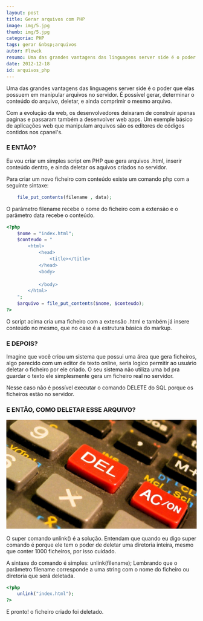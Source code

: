 ```yaml
---
layout: post
title: Gerar arquivos com PHP
image: img/5.jpg
thumb: img/5.jpg
categoria: PHP
tags: gerar &nbsp;arquivos
autor: Flowck
resumo: Uma das grandes vantagens das linguagens server side é o poder que elas possuem em  manipular arquivos no servidor. É possível gerar, determinar o conteúdo do arquivo, deletar, e [...]
date: 2012-12-18
id: arquivos_php
---
```


Uma das grandes vantagens das linguagens server side é o poder que elas possuem em  manipular arquivos no servidor. É possível gerar, determinar o conteúdo do arquivo, deletar, e ainda comprimir o mesmo arquivo.

Com a evolução da web, os desenvolvedores deixaram de construir apenas paginas e passaram também a desenvolver web apps. Um exemple básico de aplicações web que manipulam arquivos são os editores de códigos contidos nos cpanel's.

### E ENTÃO?

Eu vou criar um simples script em PHP que gera arquivos .html, inserir conteúdo dentro, e ainda deletar os aquivos criados no servidor.

Para criar um novo ficheiro com conteúdo existe um comando php com a seguinte sintaxe: 
``` php
	file_put_contents(filename , data);
``` 
O parâmetro filename recebe o nome do ficheiro com a extensão e o parâmetro data recebe o conteúdo.
``` php
<?php
	$nome = "index.html";
	$conteudo = "
		<html>
			<head>
				<title></title>
			</head>
			<body>
			
			</body>
		</html>
	";
	$arquivo = file_put_contents($nome, $conteudo);
?>
```
O script acima cria uma ficheiro com a extensão .html e também já insere conteúdo no mesmo, que no caso é a estrutura básica do markup.

### E DEPOIS?

Imagine que você criou um sistema que possui uma área que gera ficheiros, algo parecido com um editor de texto online, seria logico permitir ao usuário deletar o ficheiro por ele criado. O seu sistema não utiliza uma bd pra guardar o texto ele simplesmente gera um ficheiro real no servidor.

Nesse caso não é possível executar o comando DELETE do SQL porque os ficheiros estão no servidor.

### E ENTÃO, COMO DELETAR ESSE ARQUIVO?

![delete](../assets/img/4.jpg)

O super comando unlink() é a solução. Entendam que quando eu digo super comando é porque ele tem o poder de deletar uma diretoria inteira, mesmo que conter 1000 ficheiros, por isso cuidado.

A sintaxe do comando é simples: unlink(filename); Lembrando que o parâmetro filename corresponde a uma string com o nome do ficheiro ou diretoria que será deletada.

``` php
<?php
	unlink("index.html");
?>
```

E pronto! o ficheiro criado foi deletado.